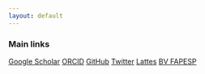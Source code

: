 ```yaml
---
layout: default
---
```


<!--
[Link to another page](./another-page.html).
-->

### Main links

[Google Scholar](https://scholar.google.com.br/citations?user=qoZKVscAAAAJ&hl)
[ORCID](https://orcid.org/0000-0003-3986-7747)
[GitHub](https://github.com/scabini)
[Twitter](https://twitter.com/LeonardoScabini)
[Lattes](https://lattes.cnpq.br/8511830644716787)
[BV FAPESP](https://bv.fapesp.br/pt/pesquisador/707175/leonardo-felipe-dos-santos-scabini/)


